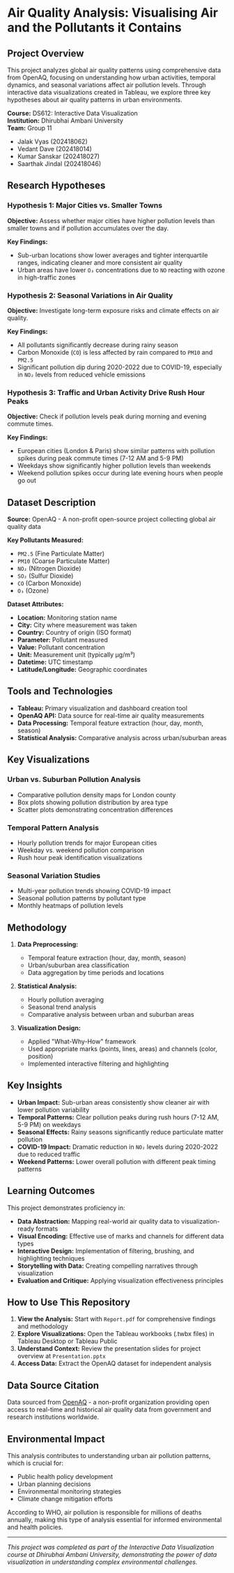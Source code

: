 # Air Quality Analysis: Visualising Air and the Pollutants it Contains

## Project Overview

This project analyzes global air quality patterns using comprehensive data from OpenAQ, focusing on understanding how urban activities, temporal dynamics, and seasonal variations affect air pollution levels. Through interactive data visualizations created in Tableau, we explore three key hypotheses about air quality patterns in urban environments.

**Course:** DS612: Interactive Data Visualization  
**Institution:** Dhirubhai Ambani University  
**Team:** Group 11

- Jalak Vyas (202418062)
- Vedant Dave (202418014)
- Kumar Sanskar (202418027)
- Saarthak Jindal (202418046)

## Research Hypotheses

### Hypothesis 1: Major Cities vs. Smaller Towns

**Objective:** Assess whether major cities have higher pollution levels than smaller towns and if pollution accumulates over the day.

**Key Findings:**

- Sub-urban locations show lower averages and tighter interquartile ranges, indicating cleaner and more consistent air quality
- Urban areas have lower `O₃` concentrations due to `NO` reacting with ozone in high-traffic zones

### Hypothesis 2: Seasonal Variations in Air Quality

**Objective:** Investigate long-term exposure risks and climate effects on air quality.

**Key Findings:**

- All pollutants significantly decrease during rainy season
- Carbon Monoxide (`CO`) is less affected by rain compared to `PM10` and `PM2.5`
- Significant pollution dip during 2020-2022 due to COVID-19, especially in `NO₂` levels from reduced vehicle emissions

### Hypothesis 3: Traffic and Urban Activity Drive Rush Hour Peaks

**Objective:** Check if pollution levels peak during morning and evening commute times.

**Key Findings:**

- European cities (London & Paris) show similar patterns with pollution spikes during peak commute times (7-12 AM and 5-9 PM)
- Weekdays show significantly higher pollution levels than weekends
- Weekend pollution spikes occur during late evening hours when people go out

<!-- ## 📁 Project Structure

```
├── Presentation.pptx
├── Report.pdf
├── Dataset/
│   └── OpenAQ.rar
└── Tableau Worksheets/
    ├── H1&H3 SUBMISSION.twbx
    ├── H2 SUBMISSION.twbx
    └── H2p1.twbx
``` -->

## Dataset Description

**Source:** OpenAQ - A non-profit open-source project collecting global air quality data

**Key Pollutants Measured:**

- `PM2.5` (Fine Particulate Matter)
- `PM10` (Coarse Particulate Matter)
- `NO₂` (Nitrogen Dioxide)
- `SO₂` (Sulfur Dioxide)
- `CO` (Carbon Monoxide)
- `O₃` (Ozone)

**Dataset Attributes:**

- **Location:** Monitoring station name
- **City:** City where measurement was taken
- **Country:** Country of origin (ISO format)
- **Parameter:** Pollutant measured
- **Value:** Pollutant concentration
- **Unit:** Measurement unit (typically μg/m³)
- **Datetime:** UTC timestamp
- **Latitude/Longitude:** Geographic coordinates

## Tools and Technologies

- **Tableau:** Primary visualization and dashboard creation tool
- **OpenAQ API:** Data source for real-time air quality measurements
- **Data Processing:** Temporal feature extraction (hour, day, month, season)
- **Statistical Analysis:** Comparative analysis across urban/suburban areas

## Key Visualizations

### Urban vs. Suburban Pollution Analysis

- Comparative pollution density maps for London county
- Box plots showing pollution distribution by area type
- Scatter plots demonstrating concentration differences

### Temporal Pattern Analysis

- Hourly pollution trends for major European cities
- Weekday vs. weekend pollution comparison
- Rush hour peak identification visualizations

### Seasonal Variation Studies

- Multi-year pollution trends showing COVID-19 impact
- Seasonal pollution patterns by pollutant type
- Monthly heatmaps of pollution levels

## Methodology

1. **Data Preprocessing:**

   - Temporal feature extraction (hour, day, month, season)
   - Urban/suburban area classification
   - Data aggregation by time periods and locations

2. **Statistical Analysis:**

   - Hourly pollution averaging
   - Seasonal trend analysis
   - Comparative analysis between urban and suburban areas

3. **Visualization Design:**
   - Applied "What-Why-How" framework
   - Used appropriate marks (points, lines, areas) and channels (color, position)
   - Implemented interactive filtering and highlighting

## Key Insights

- **Urban Impact:** Sub-urban areas consistently show cleaner air with lower pollution variability
- **Temporal Patterns:** Clear pollution peaks during rush hours (7-12 AM, 5-9 PM) on weekdays
- **Seasonal Effects:** Rainy seasons significantly reduce particulate matter pollution
- **COVID-19 Impact:** Dramatic reduction in `NO₂` levels during 2020-2022 due to reduced traffic
- **Weekend Patterns:** Lower overall pollution with different peak timing patterns

## Learning Outcomes

This project demonstrates proficiency in:

- **Data Abstraction:** Mapping real-world air quality data to visualization-ready formats
- **Visual Encoding:** Effective use of marks and channels for different data types
- **Interactive Design:** Implementation of filtering, brushing, and highlighting techniques
- **Storytelling with Data:** Creating compelling narratives through visualization
- **Evaluation and Critique:** Applying visualization effectiveness principles

## How to Use This Repository

1. **View the Analysis:** Start with `Report.pdf` for comprehensive findings and methodology
2. **Explore Visualizations:** Open the Tableau workbooks (.twbx files) in Tableau Desktop or Tableau Public
3. **Understand Context:** Review the presentation slides for project overview at `Presentation.pptx`
4. **Access Data:** Extract the OpenAQ dataset for independent analysis

## Data Source Citation

Data sourced from [OpenAQ](https://openaq.org/) - a non-profit organization providing open access to real-time and historical air quality data from government and research institutions worldwide.

## Environmental Impact

This analysis contributes to understanding urban air pollution patterns, which is crucial for:

- Public health policy development
- Urban planning decisions
- Environmental monitoring strategies
- Climate change mitigation efforts

According to WHO, air pollution is responsible for millions of deaths annually, making this type of analysis essential for informed environmental and health policies.

---

_This project was completed as part of the Interactive Data Visualization course at Dhirubhai Ambani University, demonstrating the power of data visualization in understanding complex environmental challenges._
